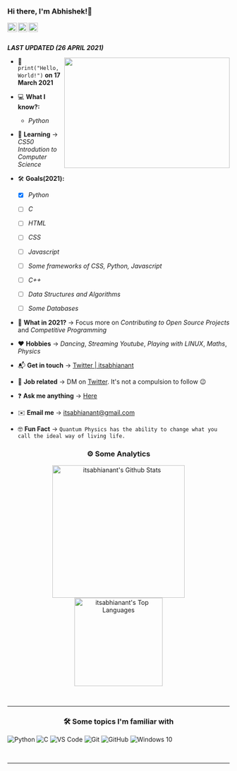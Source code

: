 ### Hi there, I'm Abhishek!👋

<a href="https://twitter.com/itsabhianant">
  <img align="left" alt="itsabhianant | Twitter" width="21px" src="https://www.vectorlogo.zone/logos/twitter/twitter-tile.svg" />
</a>
<a href="https://www.reddit.com/user/itsabhianant">
  <img align="left" alt="itsabhianant | Reddit" width="21px" src="https://www.vectorlogo.zone/logos/reddit/reddit-tile.svg" />
</a>
<a href="https://discord.com/channels/827242340661592146/827242343601274892">
  <img align="left" alt="Noobgrammers | Discord" width="21px" src="https://www.vectorlogo.zone/logos/discordapp/discordapp-tile.svg" />
</a>

<br />
<br />


***LAST UPDATED (26 APRIL 2021)***

<img align="right" height="250" width="375" alt="" src="https://raw.githubusercontent.com/snipe/animated-gifs/master/Coffee/coffee.gif" />

- 🍰 ```
      print("Hello, World!")
      ```
      **on 17 March 2021**
      
- 💻 **What I know?:**
   - *Python*
   
- 🎒 **Learning** -> *CS50 Introdution to Computer Science*
- 🛠️ **Goals(2021):** 

   - [x] *Python*
   - [ ] *C*
   - [ ] *HTML*
   - [ ] *CSS*
   - [ ] *Javascript*
   - [ ] *Some frameworks of CSS, Python, Javascript*
   - [ ] *C++*
   - [ ] *Data Structures and Algorithms*
   - [ ] *Some Databases*
   

              
- 🔭 **What in 2021?** -> Focus more on *Contributing to Open Source Projects* and *Competitive Programming*
- ❤️ **Hobbies** -> *Dancing*, *Streaming Youtube*, *Playing with LINUX*, *Maths*, *Physics*
- 📬 **Get in touch** -> [Twitter | itsabhianant](https://twitter.com/itsabhianant)
- 💼 **Job related** -> DM on [Twitter](https://twitter.com/itsabhianant). It's not a compulsion to follow 😉
- ❓  **Ask me anything** -> [Here](https://github.com/itsabhianant/itsabhianant/discussions/categories/q-a)
- ✉️ **Email me** -> itsabhianant@gmail.com
- 🤓 **Fun Fact** -> ```Quantum Physics has the ability to change what you call the ideal way of living life.```

<h3 align="center">⚙️  Some Analytics</h3>

<p align="center">
<img src="https://github-readme-stats.vercel.app/api?username=itsabhianant&include_all_commits=true&count_private=true&show_icons=true&line_height=33&theme=cobalt" alt="itsabhianant's Github Stats" height="300"/><br>
<img src="https://github-readme-stats.vercel.app/api/top-langs/?username=itsabhianant&layout=compact&count_private=true&langs_count=8&hide=jupyter%20notebook&theme=cobalt" alt="itsabhianant's Top Languages" height="200"/>
<!-- <img src="https://wakatime.com/share/@itsabhianant/d6fdca98-f1ee-49e3-a208-19aea4c55dfa.svg?&theme=radical" height ="450"> -->

  

</p>



<br>
<hr>

<h3 align="center">🛠 Some topics I'm familiar with</h3>


<div style="max-width:68rem;">

![Python](https://www.vectorlogo.zone/logos/python/python-horizontal.svg)
![C](https://img.shields.io/badge/c%20-%2300599C.svg?&style=for-the-badge&logo=c&logoColor=white)
![VS Code](https://img.shields.io/badge/-VS%20Code-007ACC?style=for-the-badge&logo=visual-studio-code&logoColor=ffffff)
![Git](https://www.vectorlogo.zone/logos/git-scm/git-scm-ar21.svg)
![GitHub](https://www.vectorlogo.zone/logos/github/github-ar21.svg)
![Windows 10](https://img.shields.io/badge/Windows-0078D6?style=for-the-badge&logo=windows&logoColor=white)
<!--- ![MySQL](https://www.vectorlogo.zone/logos/mysql/mysql-horizontal.svg) -->
<!--- ![C++](https://img.shields.io/badge/c++%20-%2300599C.svg?&style=for-the-badge&logo=c%2B%2B&ogoColor=white) -->
<!--- ![MongoDB](https://www.vectorlogo.zone/logos/mongodb/mongodb-ar21.svg) -->

</div>

<br>

<hr>

